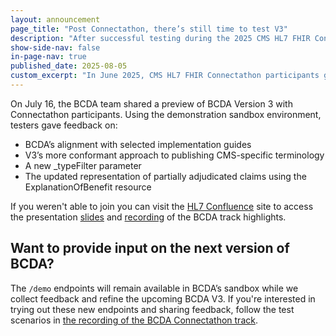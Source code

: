```yaml
---
layout: announcement
page_title: "Post Connectathon, there’s still time to test V3"
description: "After successful testing during the 2025 CMS HL7 FHIR Connectathon, a demo of Version 3 is still open to try."
show-side-nav: false
in-page-nav: true
published_date: 2025-08-05
custom_excerpt: "In June 2025, CMS HL7 FHIR Connectathon participants gave feedback on Version 3 in the BCDA sandbox. The demo endpoints are still open for testing."
---
```


On July 16, the BCDA team shared a preview of BCDA Version 3 with Connectathon participants. Using the demonstration sandbox environment, testers gave feedback on:

- BCDA’s alignment with selected implementation guides
- V3’s more conformant approach to publishing CMS-specific terminology
- A new _typeFilter parameter
- The updated representation of partially adjudicated claims using the ExplanationOfBenefit resource

If you weren't able to join you can visit the [HL7 Confluence](https://confluence.hl7.org/spaces/FHIR/pages/324971281/CMS+2025+-+07+FHIR+Connectathon+6) site to access the presentation [slides](https://confluence.hl7.org/download/attachments/345083176/2025BCDA_hl7_highlights.pdf?version=1&modificationDate=1752768789792&api=v2) and [recording](https://vimeo.com/1104565738/0573e89197) of the BCDA track highlights.

## Want to provide input on the next version of BCDA?

The `/demo` endpoints will remain available in BCDA’s sandbox while we collect feedback and refine the upcoming BCDA V3. If you're interested in trying out these new endpoints and sharing feedback, follow the test scenarios in [the recording of the BCDA Connectathon track](https://vimeo.com/1107118819/59373df25c).
